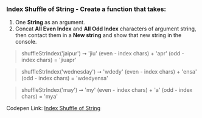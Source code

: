 ### Index Shuffle of String - Create a function that takes: 

1. One **String** as an argument. 
1. Concat **All Even Index** and **All Odd Index** characters of argument string, then contact them in a **New string** and show that new string in the console.

> shuffleStrIndex('jaipur') ➞  'jiu' (even - index chars) + 'apr' (odd - index chars) = 'jiuapr'

> shuffleStrIndex('wednesday') ➞ 'wdedy' (even - index chars) + 'ensa' (odd - index chars) = 'wdedyensa'

> shuffleStrIndex('may') ➞ 'my' (even - index chars) + 'a' (odd - index chars) = 'mya'

Codepen Link: [Index Shuffle of String](https://codepen.io/naveencoder/pen/rgQzze?editors=0010)